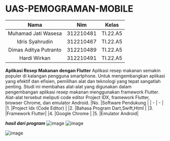 # UAS-PEMOGRAMAN-MOBILE

|Nama|Nim|Kelas|
| :-: | :-: | :-: |
|Muhamad Jati Wasesa|312210481|TI.22.A5|
|Idris Syahrudin|312210467|TI.22.A5|
|Dimas Aditya Putranto|312210489|TI.22.A5|
|Hardi Wirkan|312210491|TI.22.A5|

**Aplikasi Resep Makanan dengan Flutter**
Aplikasi resep makanan semakin populer di kalangan pengguna smartphone. Untuk mengembangkan aplikasi yang efektif dan efisien, pemilihan alat dan teknologi yang tepat sangatlah penting. Studi ini membahas alat-alat yang digunakan dalam pengembangan aplikasi resep makanan menggunakan framework Flutter. Alat-alat tersebut meliputi code editor Project IDX, framework Flutter, browser Chrome, dan emulator Android.
|No. |Software Pendukung |
| - | - |
|1\. |Project Idx (Code Editor) |
|2\. |Bahasa Program Dart,Swift,Html  |
|3\. |Framework Flutter|
|4\. |Google Chrome |
|5\. |Emulator Android|

***hasil dari program***
![image](https://github.com/Muhjat7/UAS-PEMOGRAMAN-MOBILE/assets/129918243/97c693dc-5689-410b-90b7-6bf9afd94d6e)
![image](https://github.com/Muhjat7/UAS-PEMOGRAMAN-MOBILE/assets/129918243/9d01ad81-f3ca-42f6-9981-a1d917f68194)

![image](https://github.com/Muhjat7/UAS-PEMOGRAMAN-MOBILE/assets/129918243/33b3eee1-1c8e-422d-9d65-badc5fe01056)






